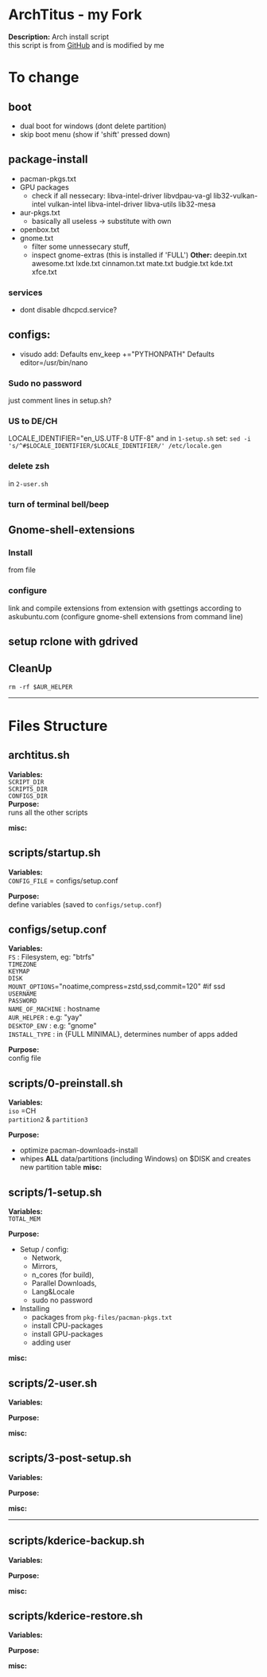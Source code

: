 # ArchTitus - my Fork
**Description:**  Arch install script  
this script is from [GitHub](https://github.com/ChrisTitusTech/ArchTitus) and is modified by me

# To change
## boot
- dual boot for windows (dont delete partition)
- skip boot menu (show if 'shift' pressed down)
<!-- - do not use grub-theming -->
## package-install
- pacman-pkgs.txt
    <!-- - replace pulseaudio with pipewire -->
- GPU packages
    - check if all nessecary:
    libva-intel-driver libvdpau-va-gl lib32-vulkan-intel vulkan-intel libva-intel-driver libva-utils lib32-mesa
- aur-pkgs.txt
    - basically all useless -> substitute with own
- openbox.txt
- gnome.txt  
    - filter some unnessecary stuff, 
    - inspect gnome-extras (this is installed if 'FULL')
**Other:**
deepin.txt
awesome.txt
lxde.txt
cinnamon.txt
mate.txt
budgie.txt
kde.txt
xfce.txt
### services
- dont disable dhcpcd.service?

## configs:
- visudo add:
    Defaults env_keep +="PYTHONPATH"
    Defaults editor=/usr/bin/nano

### Sudo no password
just comment lines in setup.sh?
### US to DE/CH
LOCALE_IDENTIFIER="en_US.UTF-8 UTF-8"
and in `1-setup.sh` set:
`sed -i 's/^#$LOCALE_IDENTIFIER/$LOCALE_IDENTIFIER/' /etc/locale.gen`
### delete zsh
in `2-user.sh`
### turn of terminal bell/beep
## Gnome-shell-extensions
### Install 
from file
### configure
link and compile extensions from extension with gsettings according to askubuntu.com (configure gnome-shell extensions from command line)
## setup rclone with gdrived



## CleanUp
`rm -rf $AUR_HELPER`

---
# Files Structure
## archtitus.sh
**Variables:**  
`SCRIPT_DIR`  
`SCRIPTS_DIR`  
`CONFIGS_DIR`  
**Purpose:**  
runs all the other scripts

**misc:**  

## scripts/startup.sh
**Variables:**  
`CONFIG_FILE` = configs/setup.conf  

**Purpose:**  
define variables (saved to `configs/setup.conf`)

## configs/setup.conf
**Variables:**  
`FS` : Filesystem, eg: "btrfs"    
`TIMEZONE`  
`KEYMAP`  
`DISK`  
`MOUNT_OPTIONS`="noatime,compress=zstd,ssd,commit=120" #if ssd  
`USERNAME`  
`PASSWORD`  
`NAME_OF_MACHINE` : hostname  
`AUR_HELPER` : e.g: "yay"  
`DESKTOP_ENV` : e.g: "gnome"  
`INSTALL_TYPE` : in {FULL MINIMAL}, determines number of apps added  

**Purpose:**  
config file

## scripts/0-preinstall.sh
**Variables:**  
`iso` =CH  
`partition2` & `partition3`

**Purpose:**  
- optimize pacman-downloads-install 
- whipes **ALL** data/partitions (including Windows) on $DISK and creates new partition table
**misc:**  

## scripts/1-setup.sh
**Variables:**  
`TOTAL_MEM`

**Purpose:**  
- Setup / config: 
    - Network, 
    - Mirrors, 
    - n_cores (for build), 
    - Parallel Downloads, 
    - Lang&Locale  
    - sudo no password
- Installing
    - packages from `pkg-files/pacman-pkgs.txt`
    - install CPU-packages
    - install GPU-packages
    - adding user

**misc:**  

## scripts/2-user.sh
**Variables:**  

**Purpose:**  

**misc:**  

## scripts/3-post-setup.sh
**Variables:**  

**Purpose:**  

**misc:**  

---
## scripts/kderice-backup.sh
**Variables:**  

**Purpose:**  

**misc:**  

## scripts/kderice-restore.sh
**Variables:**  

**Purpose:**  

**misc:**  

